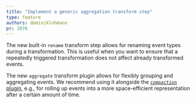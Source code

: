 ```yaml
---
title: "Implement a generic aggregation transform step"
type: feature
authors: dominiklohmann
pr: 2076
---
```


The new built-in `rename` transform step allows for renaming event types
during a transformation. This is useful when you want to ensure that a
repeatedly triggered transformation does not affect already transformed
events.

The new `aggregate` transform plugin allows for flexibly grouping and
aggregating events. We recommend using it alongside the [`compaction`
plugin](https://vast.io/docs/about/use-cases/data-aging), e.g., for rolling
up events into a more space-efficient representation after a certain amount of
time.
